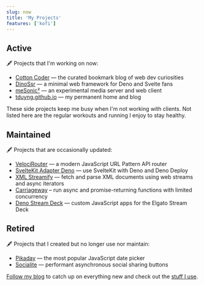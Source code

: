 ```yaml
---
slug: now
title: 'My Projects'
features: ['kofi']
---
```


## Active

🖋️ Projects that I'm working on now:

* [Cotton Coder](https://cottoncoder.com/) — the curated bookmark blog of web dev curiosities
* [DinoSsr](https://ssr.rocks/) — a minimal web framework for Deno and Svelte fans
* [meSonic²](https://github.com/tduyng/mesonic2) — an experimental media server and web client
* [tduyng.github.io](/blog/) — my permanent home and blog

These side projects keep me busy when I'm not working with clients. Not listed here are the regular workouts and running I enjoy to stay healthy.

## Maintained

🖋️ Projects that are occasionally updated:

* [VelociRouter](https://github.com/tduyng/velocirouter) — a modern JavaScript URL Pattern API router
* [SvelteKit Adapter Deno](/2023/06/26/sveltekit-oauth-deno-deploy/) — use SvelteKit with Deno and Deno Deploy
* [XML Streamify](/2023/10/20/xml-streamify/) — fetch and parse XML documents using web streams and async iterators
* [Carriageway](https://github.com/tduyng/carriageway) – run async and promise-returning functions with limited concurrency
* [Deno Stream Deck](/2022/10/14/deno-usb-hid-stream-deck/) — custom JavaScript apps for the Elgato Stream Deck

## Retired

🖋️ Projects that I created but no longer use nor maintain:

* [Pikaday](https://github.com/Pikaday/Pikaday) — the most popular JavaScript date picker
* [Socialite](https://github.com/tmort/Socialite) — performant asynchronous social sharing buttons

[Follow my blog](/blog/) to catch up on everything new and check out the [stuff I use](/uses/).
